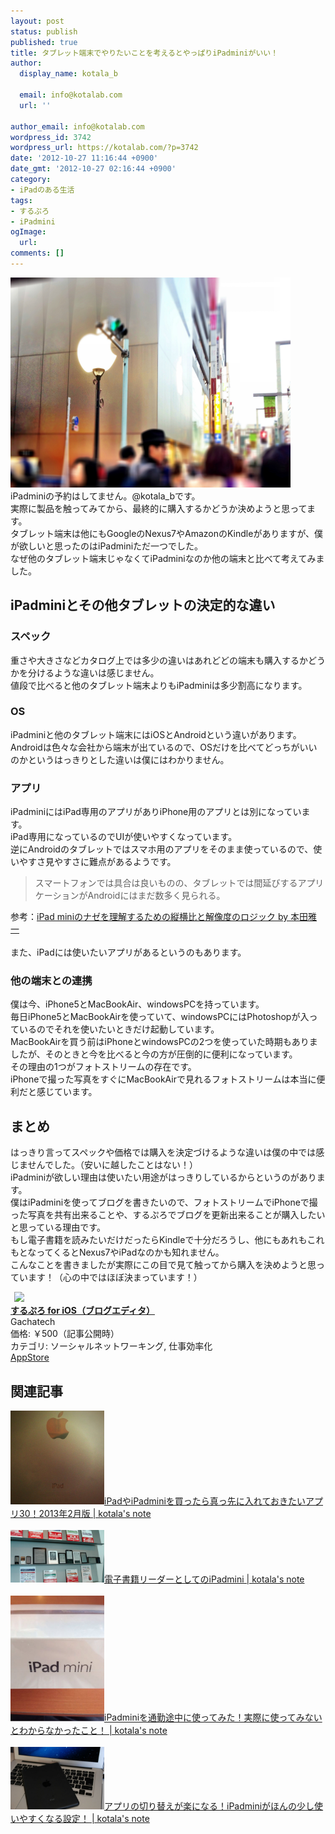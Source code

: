 ```yaml
---
layout: post
status: publish
published: true
title: タブレット端末でやりたいことを考えるとやっぱりiPadminiがいい！
author:
  display_name: kotala_b

  email: info@kotalab.com
  url: ''

author_email: info@kotalab.com
wordpress_id: 3742
wordpress_url: https://kotalab.com/?p=3742
date: '2012-10-27 11:16:44 +0900'
date_gmt: '2012-10-27 02:16:44 +0900'
category:
- iPadのある生活
tags:
- するぷろ
- iPadmini
ogImage:
  url:
comments: []
---
```

<p><a href="/wp-content/uploads/ipadmini_121027.jpg" target="_blank"><img src="/wp-content/uploads/ipadmini_121027.jpg" alt="" title="ipadmini_121027" width="448" height="336" class="alignnone size-full wp-image-3744" /></a><br />
iPadminiの予約はしてません。@kotala_bです。<br />
実際に製品を触ってみてから、最終的に購入するかどうか決めようと思ってます。<br />
タブレット端末は他にもGoogleのNexus7やAmazonのKindleがありますが、僕が欲しいと思ったのはiPadminiただ一つでした。<br />
なぜ他のタブレット端末じゃなくてiPadminiなのか他の端末と比べて考えてみました。<br />
</p>
<!--more-->
<h2>iPadminiとその他タブレットの決定的な違い</h2>
<h3>スペック</h3>
<p>重さや大きさなどカタログ上では多少の違いはあれどどの端末も購入するかどうかを分けるような違いは感じません。<br />
値段で比べると他のタブレット端末よりもiPadminiは多少割高になります。</p>
<h3>OS</h3>
<p>iPadminiと他のタブレット端末にはiOSとAndroidという違いがあります。<br />
Androidは色々な会社から端末が出ているので、OSだけを比べてどっちがいいのかというはっきりとした違いは僕にはわかりません。</p>
<h3>アプリ</h3>
<p>iPadminiにはiPad専用のアプリがありiPhone用のアプリとは別になっています。<br />
iPad専用になっているのでUIが使いやすくなっています。<br />
逆にAndroidのタブレットではスマホ用のアプリをそのまま使っているので、使いやすさ見やすさに難点があるようです。</p>
<blockquote><p>スマートフォンでは具合は良いものの、タブレットでは間延びするアプリケーションがAndroidにはまだ数多く見られる。
</p></blockquote>
<p>参考：<a href="http://weekly.ascii.jp/elem/000/000/114/114461/" target="_blank">iPad miniのナゼを理解するための縦横比と解像度のロジック by 本田雅一</a><a href="https://b.hatena.ne.jp/entry/http://weekly.ascii.jp/elem/000/000/114/114461/" target="_blank"><img border="0" src="https://b.hatena.ne.jp/entry/image/http://weekly.ascii.jp/elem/000/000/114/114461/" alt="" /></a><br style="clear:both;" /><br />
また、iPadには使いたいアプリがあるというのもあります。</p>
<h3>他の端末との連携</h3>
<p>僕は今、iPhone5とMacBookAir、windowsPCを持っています。<br />
毎日iPhone5とMacBookAirを使っていて、windowsPCにはPhotoshopが入っているのでそれを使いたいときだけ起動しています。<br />
MacBookAirを買う前はiPhoneとwindowsPCの2つを使っていた時期もありましたが、そのときと今を比べると今の方が圧倒的に便利になっています。<br />
その理由の1つがフォトストリームの存在です。<br />
iPhoneで撮った写真をすぐにMacBookAirで見れるフォトストリームは本当に便利だと感じています。</p>
<h2>まとめ</h2>
<p>はっきり言ってスペックや価格では購入を決定づけるような違いは僕の中では感じませんでした。（安いに越したことはない！）<br />
iPadminiが欲しい理由は使いたい用途がはっきりしているからというのがあります。<br />
僕はiPadminiを使ってブログを書きたいので、フォトストリームでiPhoneで撮った写真を共有出来ることや、するぷろでブログを更新出来ることが購入したいと思っている理由です。<br />
もし電子書籍を読みたいだけだったらKindleで十分だろうし、他にもあれもこれもとなってくるとNexus7やiPadなのかも知れません。<br />
こんなことを書きましたが実際にこの目で見て触ってから購入を決めようと思っています！（心の中ではほぼ決まっています！）</p>
<div class="applink">
<div class="applinkimg"><a href="https://itunes.apple.com/jp/app/surupuro-for-ios-buroguedita/id436676299?mt=8&uo=4&at=10l4yU" rel="nofollow" target="_blank"><img hspace="6" src="http://a719.phobos.apple.com/us/r30/Purple/v4/65/cb/b3/65cbb3f2-2ee6-e256-dfc6-a3d0a71164a5/mzl.rsnfterj.jpg" width="80" /></a></div>
<div class="applinktext">
<div class="applinktitle"><strong><a href="https://itunes.apple.com/jp/app/surupuro-for-ios-buroguedita/id436676299?mt=8&uo=4&at=10l4yU" rel="nofollow" target="_blank">するぷろ for iOS（ブログエディタ）</a></strong></div>
<div class="applinkinfo">Gachatech</div>
<div class="applinkinfo">価格: ￥500（記事公開時）</div>
<div class="applinkinfo">カテゴリ: ソーシャルネットワーキング, 仕事効率化</div>
</div>
<div class="clear"></div>
<div class="appstorelink"><a href="https://itunes.apple.com/jp/app/surupuro-for-ios-buroguedita/id436676299?mt=8&uo=4&at=10l4yU" rel="nofollow" target="_blank">AppStore</a></div>
</div>
<h2 class="rele">関連記事</h2>
<p><a href="/ipad-app30" target="_blank"><img  class="alignleft" src="/wp-content/uploads/ipadmini_121221-448x448.jpg" alt="iPadやiPadminiを買ったら真っ先に入れておきたいアプリ30！2013年2月版 | kotala's note" width="150" /></a><a href="/ipad-app30" target="_blank">iPadやiPadminiを買ったら真っ先に入れておきたいアプリ30！2013年2月版 | kotala's note</a><br style="clear:both;" /><br />
<a href="/denshi-ipadmini" target="_blank"><img  class="alignleft" src="/wp-content/uploads/ipadmini_121028.jpg" alt="電子書籍リーダーとしてのiPadmini | kotala's note" width="150" /></a><a href="/denshi-ipadmini" target="_blank">電子書籍リーダーとしてのiPadmini | kotala's note</a><br style="clear:both;" /><br />
<a href="/ipadmini-train" target="_blank"><img  class="alignleft" src="/wp-content/uploads/slooProImg_20121102132952.jpg" alt="iPadminiを通勤途中に使ってみた！実際に使ってみないとわからなかったこと！ | kotala's note" width="150" /></a><a href="/ipadmini-train" target="_blank">iPadminiを通勤途中に使ってみた！実際に使ってみないとわからなかったこと！ | kotala's note</a><br style="clear:both;" /><br />
<a href="/ipadmini-settings" target="_blank"><img  class="alignleft" src="/wp-content/uploads/ipadmini130108-448x300.jpg" alt="アプリの切り替えが楽になる！iPadminiがほんの少し使いやすくなる設定！ | kotala's note" width="150" /></a><a href="/ipadmini-settings" target="_blank">アプリの切り替えが楽になる！iPadminiがほんの少し使いやすくなる設定！ | kotala's note</a><br style="clear:both;" /></p>
